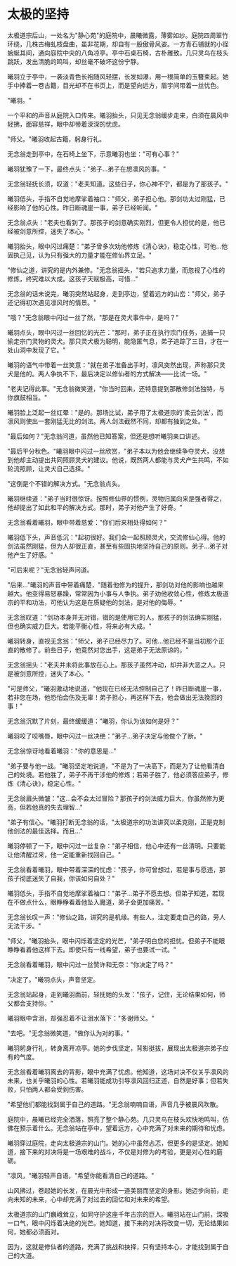 # 太极的坚持

太极道宗后山，一处名为"静心苑"的庭院中，晨曦微露，薄雾如纱。庭院四周翠竹环绕，几株古梅虬枝盘曲，虽非花期，却自有一股傲骨风姿。一方青石铺就的小径蜿蜒其间，通向庭院中央的八角凉亭。亭中石桌石椅，古朴雅致。几只灵鸟在枝头跳跃，发出清脆的鸣叫，却丝毫不破坏这份宁静。

曦羽立于亭中，一袭淡青色长袍随风轻摆，长发如瀑，用一根简单的玉簪束起。她手中捧着一卷古籍，目光却不在书页上，而是望向远方，眉宇间带着一丝忧色。

"曦羽。"

一个平和的声音从庭院入口传来。曦羽抬头，只见无念翁缓步走来，白须在晨风中轻拂，面容慈祥，眼中却带着深深的忧虑。

"师父。"曦羽收起古籍，躬身行礼。

无念翁走到亭中，在石椅上坐下，示意曦羽也坐："可有心事？"

曦羽犹豫了一下，最终点头："弟子...弟子在想凛风的事。"

无念翁轻抚长须，叹道："老夫知道。这些日子，你心神不宁，都是为了那孩子。"

曦羽低头，手指不自觉地摩挲着袖口："师父，弟子担心他。那剑功太过刚猛，已经影响了他的心性。昨日断魂崖一事，弟子已经听闻。"

无念翁点头："老夫也看到了。那孩子的剑意确实刚烈，但更令人担忧的是，他已经被剑意所控，迷失了本心。"

曦羽抬头，眼中闪过痛楚："弟子曾多次劝他修炼《清心诀》，稳定心性，可他...他固执己见，认为只有强大的力量才能在修仙界立足。"

"修仙之道，讲究的是内外兼修。"无念翁摇头，"若只追求力量，而忽视了心性的修炼，终究难以大成。这孩子天赋极高，可惜..."

无念翁的话未说完，曦羽突然站起身，走到亭边，望着远方的山峦："师父，弟子还记得初次遇见凛风时的情景。"

"哦？"无念翁眼中闪过一丝了然，"那是在灵犬事件中，是吗？"

曦羽点头，眼中闪过一丝回忆的光芒："那时，弟子正在执行宗门任务，追捕一只偷走宗门灵物的灵犬。那只灵犬极为聪明，能隐匿气息，弟子追踪了三日，才在一处山洞中发现了它。"

曦羽的语气中带着一丝笑意："就在弟子准备出手时，凛风突然出现，声称那只灵犬是他的。两人争执不下，最后决定以修仙者的方式解决——比试一场。"

"老夫记得此事。"无念翁微笑道，"你当时回来，还特意提到那散修剑法独特，与你旗鼓相当。"

曦羽脸上泛起一丝红晕："是的。那场比试，弟子用了太极道宗的'柔云剑法'，而凛风则使出一套刚猛无比的剑法。两人剑法截然不同，却都有独到之处。"

"最后如何？"无念翁问道，虽然他已知答案，但还是想听曦羽亲口讲述。

"最后平分秋色。"曦羽眼中闪过一丝欣赏，"弟子本以为他会继续争夺灵犬，没想到他却主动提出共同照顾灵犬的建议。他说，既然两人都能与灵犬产生共鸣，不如轮流照顾，让灵犬自己选择。"

"这倒是个不错的解决方式。"无念翁点头。

曦羽继续道："弟子当时很惊讶。按照修仙界的惯例，灵物归属向来是强者得之，他却提出了如此和平的解决方式。那时，弟子对他产生了好奇。"

无念翁看着曦羽，眼中带着慈爱："你们后来相处得如何？"

曦羽低下头，声音低沉："起初很好。我们会一起照顾灵犬，交流修仙心得。他的剑法虽然刚猛，但为人却很正直，甚至有些固执地坚持自己的原则。弟子...弟子对他产生了好感。"

"可后来呢？"无念翁轻声问道。

"后来..."曦羽的声音中带着痛楚，"随着他修为的提升，那剑功对他的影响也越来越大。他变得易怒暴躁，常常因为小事与人争执。弟子劝他收敛心性，修炼太极道宗的平和功法，可他认为这是在质疑他的剑法，是对他的侮辱。"

无念翁叹道："剑功本身并无对错，错的是使用它的人。那孩子的剑法确实刚猛，但也确实威力巨大。若能平衡心性，将来必有大成。"

曦羽转身，直视无念翁："师父，弟子已经尽力了。可他...他已经不是当初那个正直的散修了。前些日子，他竟然对您出手，这是弟子无法原谅的。"

无念翁摇头："老夫并未将此事放在心上。那孩子虽然冲动，却并非大恶之人。只是被剑意所控，迷失了本心。"

"可是师父，"曦羽激动地说道，"他现在已经无法控制自己了！昨日断魂崖一事，若非您在场，他恐怕会伤及无辜！弟子担心，再这样下去，他会做出无法挽回的事！"

无念翁沉默了片刻，最终缓缓道："曦羽，你认为该如何是好？"

曦羽咬了咬嘴唇，眼中闪过一丝决绝："弟子...弟子决定与他做个了断。"

无念翁惊讶地看着曦羽："你的意思是..."

"弟子要与他一战。"曦羽坚定地说道，"不是为了一决高下，而是为了让他看清自己的处境。若他胜了，弟子不再干涉他的修炼；若弟子胜了，他必须答应弟子，修炼《清心诀》，稳定心性。"

无念翁眉头微皱："这...会不会太过冒险？那孩子的剑法威力巨大，你虽然修为更高，但若他真的失去理智..."

"弟子有信心。"曦羽打断无念翁的话，"太极道宗的功法讲究以柔克刚，正是克制他剑法的最佳选择。而且..."

曦羽停顿了一下，眼中闪过一丝复杂："弟子相信，他心中还有一丝清明。只要能让他清醒过来，他一定能重新找回自己。"

无念翁看着曦羽，眼中带着深深的忧虑："孩子，你可曾想过，若是事与愿违，那孩子彻底迷失了自我，你该如何自处？"

曦羽低头，手指不自觉地摩挲着袖口："弟子...弟子不愿去想。但弟子知道，若现在不做点什么，眼睁睁看着他坠入魔道，弟子会更加痛苦。"

无念翁长叹一声："修仙之路，讲究的是机缘。有些人，注定要走自己的路，旁人无法干涉。"

"师父，"曦羽抬头，眼中闪烁着坚定的光芒，"弟子明白您的担忧。但弟子不能眼睁睁看着他这样下去。即使只有一线希望，弟子也要试一试。"

无念翁看着曦羽，眼中闪过一丝赞许和无奈："你决定了吗？"

"决定了。"曦羽点头，声音坚定。

无念翁站起身，走到曦羽面前，轻抚她的头发："孩子，记住，无论结果如何，师父都会支持你。"

曦羽眼中含泪，却强忍着不让泪水落下："多谢师父。"

"去吧。"无念翁微笑道，"做你认为对的事。"

曦羽躬身行礼，转身离开凉亭。她的步伐坚定，背影挺拔，展现出太极道宗弟子应有的气度。

无念翁看着曦羽离去的背影，眼中充满了忧虑。他知道，这场对决不仅关乎凛风的未来，也关乎曦羽的心性。若曦羽能成功引导凛风回归正道，自然是好事；但若失败，只怕两人都会受到伤害。

"希望他们都能找到属于自己的道路。"无念翁喃喃自语，声音几乎被晨风吹散。

庭院中，晨曦已经完全洒落，照亮了整个静心苑。几只灵鸟在枝头欢快地鸣叫，仿佛在预示着什么。无念翁站在亭中，望着远方，心中充满了对未来的期待和忧虑。

曦羽穿过庭院，走向太极道宗的山门。她的心中虽然忐忑，但更多的是坚定。她知道，接下来的对决将是一场艰难的战斗，不仅是对修为的考验，更是对心性的磨砺。

"凛风，"曦羽轻声自语，"希望你能看清自己的道路。"

山风拂过，卷起她的长发，在晨光中形成一道美丽而坚定的身影。她迈步向前，走向未知的未来，心中却充满了对过去的回忆和对未来的希望。

太极道宗的山门巍峨耸立，如同守护这座千年古宗的巨人。曦羽站在山门前，深吸一口气，眼中闪烁着决绝的光芒。她知道，接下来的对决将改变一切，无论结果如何，她都必须面对。

因为，这就是修仙者的道路，充满了挑战和抉择，只有坚持本心，才能找到属于自己的大道。